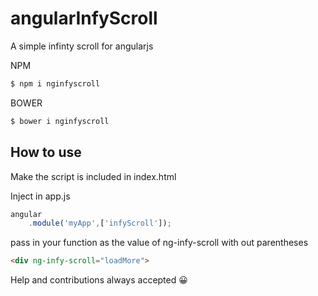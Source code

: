 # angularInfyScroll
A simple infinty scroll for angularjs

NPM
```bash
$ npm i nginfyscroll
```
BOWER

```bash
$ bower i nginfyscroll
```

## How to use

Make the script is included in index.html

Inject in app.js 
```js
angular
    .module('myApp',['infyScroll']);
```
pass in your function as the value of ng-infy-scroll with out parentheses

```html
<div ng-infy-scroll="loadMore">
```

Help and contributions always accepted 😀